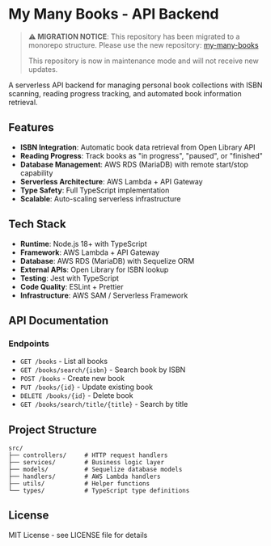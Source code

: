 # My Many Books - API Backend

> **⚠️ MIGRATION NOTICE**: This repository has been migrated to a monorepo structure. Please use the new repository: [my-many-books](https://github.com/d-caruso/my-many-books)
> 
> This repository is now in maintenance mode and will not receive new updates.

A serverless API backend for managing personal book collections with ISBN scanning, reading progress tracking, and automated book information retrieval.

## Features

- **ISBN Integration**: Automatic book data retrieval from Open Library API
- **Reading Progress**: Track books as "in progress", "paused", or "finished"
- **Database Management**: AWS RDS (MariaDB) with remote start/stop capability
- **Serverless Architecture**: AWS Lambda + API Gateway
- **Type Safety**: Full TypeScript implementation
- **Scalable**: Auto-scaling serverless infrastructure

## Tech Stack

- **Runtime**: Node.js 18+ with TypeScript
- **Framework**: AWS Lambda + API Gateway
- **Database**: AWS RDS (MariaDB) with Sequelize ORM
- **External APIs**: Open Library for ISBN lookup
- **Testing**: Jest with TypeScript
- **Code Quality**: ESLint + Prettier
- **Infrastructure**: AWS SAM / Serverless Framework

## API Documentation

### Endpoints

- `GET /books` - List all books
- `GET /books/search/{isbn}` - Search book by ISBN
- `POST /books` - Create new book
- `PUT /books/{id}` - Update existing book
- `DELETE /books/{id}` - Delete book
- `GET /books/search/title/{title}` - Search by title

## Project Structure

```
src/
├── controllers/     # HTTP request handlers
├── services/        # Business logic layer
├── models/          # Sequelize database models
├── handlers/        # AWS Lambda handlers
├── utils/           # Helper functions
└── types/           # TypeScript type definitions
```
## License

MIT License - see LICENSE file for details